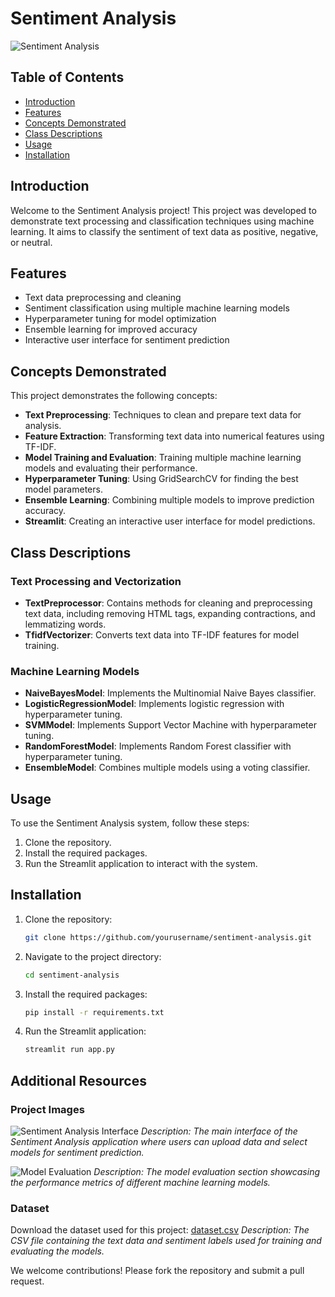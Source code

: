 # Sentiment Analysis

![Sentiment Analysis](bg.jpg)

## Table of Contents

- [Introduction](#introduction)
- [Features](#features)
- [Concepts Demonstrated](#concepts-demonstrated)
- [Class Descriptions](#class-descriptions)
- [Usage](#usage)
- [Installation](#installation)

## Introduction

Welcome to the Sentiment Analysis project! This project was developed to demonstrate text processing and classification techniques using machine learning. It aims to classify the sentiment of text data as positive, negative, or neutral.

## Features

- Text data preprocessing and cleaning
- Sentiment classification using multiple machine learning models
- Hyperparameter tuning for model optimization
- Ensemble learning for improved accuracy
- Interactive user interface for sentiment prediction

## Concepts Demonstrated

This project demonstrates the following concepts:

- **Text Preprocessing**: Techniques to clean and prepare text data for analysis.
- **Feature Extraction**: Transforming text data into numerical features using TF-IDF.
- **Model Training and Evaluation**: Training multiple machine learning models and evaluating their performance.
- **Hyperparameter Tuning**: Using GridSearchCV for finding the best model parameters.
- **Ensemble Learning**: Combining multiple models to improve prediction accuracy.
- **Streamlit**: Creating an interactive user interface for model predictions.

## Class Descriptions

### Text Processing and Vectorization

- **TextPreprocessor**: Contains methods for cleaning and preprocessing text data, including removing HTML tags, expanding contractions, and lemmatizing words.
- **TfidfVectorizer**: Converts text data into TF-IDF features for model training.

### Machine Learning Models

- **NaiveBayesModel**: Implements the Multinomial Naive Bayes classifier.
- **LogisticRegressionModel**: Implements logistic regression with hyperparameter tuning.
- **SVMModel**: Implements Support Vector Machine with hyperparameter tuning.
- **RandomForestModel**: Implements Random Forest classifier with hyperparameter tuning.
- **EnsembleModel**: Combines multiple models using a voting classifier.

## Usage

To use the Sentiment Analysis system, follow these steps:

1. Clone the repository.
2. Install the required packages.
3. Run the Streamlit application to interact with the system.

## Installation

1. Clone the repository:
    ```bash
    git clone https://github.com/yourusername/sentiment-analysis.git
    ```
2. Navigate to the project directory:
    ```bash
    cd sentiment-analysis
    ```
3. Install the required packages:
    ```bash
    pip install -r requirements.txt
    ```
4. Run the Streamlit application:
    ```bash
    streamlit run app.py
    ```

## Additional Resources

### Project Images

![Sentiment Analysis Interface](path_to_interface_image.png)
*Description: The main interface of the Sentiment Analysis application where users can upload data and select models for sentiment prediction.*

![Model Evaluation](path_to_evaluation_image.png)
*Description: The model evaluation section showcasing the performance metrics of different machine learning models.*

### Dataset

Download the dataset used for this project:
[dataset.csv](path_to_dataset.csv)
*Description: The CSV file containing the text data and sentiment labels used for training and evaluating the models.*

We welcome contributions! Please fork the repository and submit a pull request.
